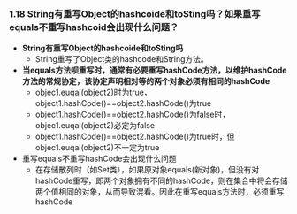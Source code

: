 ### 1.18 String有重写Object的hashcoide和toSting吗？如果重写equals不重写hashcoid会出现什么问题？

* **String有重写Object的hashcoide和toSting吗**
  * String重写了Object类的hashcode和String方法。
* **当equals方法呗重写时，通常有必要重写hashCode方法，以维护hashCode方法的常规协定，该协定声明相对等的两个对象必须有相同的hashCode**
  * objec1.euqal(object2)时为true，object1.hashCode()==object2.hashCode()为true
  * object1.hashCode()==object2.hashCode()为false时，objec1.euqal(object2)必定为false
  * object1.hashCode()==object2.hashCode()为true时，但objec1.euqal(object2)不一定为true
* 重写equals不重写hashCode会出现什么问题
  * 在存储散列时（如Set类），如果原对象equals(新对象)，但没有对hashCode重写，即两个对象拥有不同的hashCode，则在集合中将会存储两个值相同的对象，从而导致混看。因此在重写equals方法时，必须重写hashCode